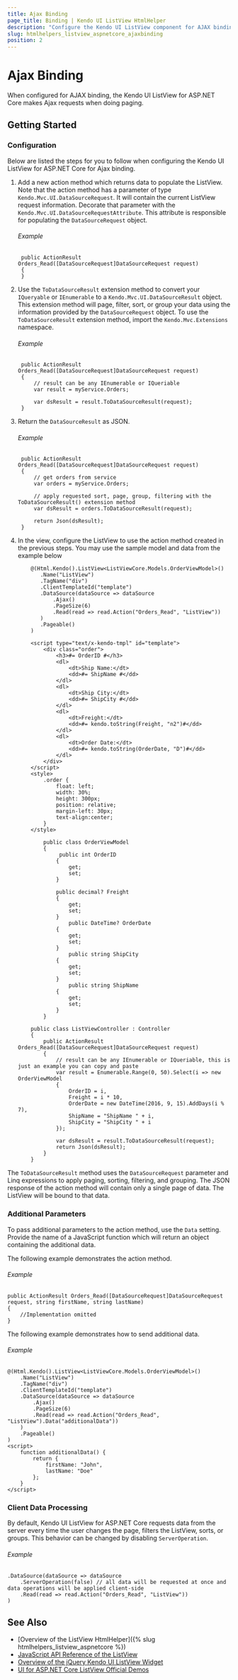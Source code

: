 ```yaml
---
title: Ajax Binding
page_title: Binding | Kendo UI ListView HtmlHelper
description: "Configure the Kendo UI ListView component for AJAX binding and easily enable client-data processing during AJAX binding."
slug: htmlhelpers_listview_aspnetcore_ajaxbinding
position: 2
---
```


# Ajax Binding

When configured for AJAX binding, the Kendo UI ListView for ASP.NET Core makes Ajax requests when doing paging.

## Getting Started

### Configuration

Below are listed the steps for you to follow when configuring the Kendo UI ListView for ASP.NET Core for Ajax binding.

1. Add a new action method which returns data to populate the ListView. Note that the action method has a parameter of type `Kendo.Mvc.UI.DataSourceRequest`. It will contain the current ListView request information. Decorate that parameter with the `Kendo.Mvc.UI.DataSourceRequestAttribute`. This attribute is responsible for populating the `DataSourceRequest` object.

    ###### Example

        public ActionResult Orders_Read([DataSourceRequest]DataSourceRequest request)
        {
        }

1. Use the `ToDataSourceResult` extension method to convert your `IQueryable` or `IEnumerable` to a `Kendo.Mvc.UI.DataSourceResult` object. This extension method will page, filter, sort, or group your data using the information provided by the `DataSourceRequest` object. To use the `ToDataSourceResult` extension method, import the `Kendo.Mvc.Extensions` namespace.

    ###### Example

        public ActionResult Orders_Read([DataSourceRequest]DataSourceRequest request)
        {
            // result can be any IEnumerable or IQueriable
            var result = myService.Orders;

            var dsResult = result.ToDataSourceResult(request);
        }

1. Return the `DataSourceResult` as JSON.

    ###### Example

        public ActionResult Orders_Read([DataSourceRequest]DataSourceRequest request)
        {
            // get orders from service
            var orders = myService.Orders;

            // apply requested sort, page, group, filtering with the ToDataSourceResult() extension method
            var dsResult = orders.ToDataSourceResult(request);

            return Json(dsResult);
        }

1. In the view, configure the ListView to use the action method created in the previous steps. You may use the sample model and data from the example below

    ```tab-ListView
        @(Html.Kendo().ListView<ListViewCore.Models.OrderViewModel>()
           .Name("ListView")
           .TagName("div")
           .ClientTemplateId("template")
           .DataSource(dataSource => dataSource
               .Ajax()
               .PageSize(6)
               .Read(read => read.Action("Orders_Read", "ListView"))
           )
           .Pageable()
        )
    ```
    ```tab-Template
        <script type="text/x-kendo-tmpl" id="template">
            <div class="order">
                <h3>#= OrderID #</h3>
                <dl>
                    <dt>Ship Name:</dt>
                    <dd>#= ShipName #</dd>
                </dl>
                <dl>
                    <dt>Ship City:</dt>
                    <dd>#= ShipCity #</dd>
                </dl>
                <dl>
                    <dt>Freight:</dt>
                    <dd>#= kendo.toString(Freight, "n2")#</dd>
                </dl>
                <dl>
                    <dt>Order Date:</dt>
                    <dd>#= kendo.toString(OrderDate, "D")#</dd>
                </dl>
            </div>
        </script>
        <style>
            .order {
                float: left;
                width: 30%;
                height: 300px;
                position: relative;
                margin-left: 30px;
                text-align:center;
            }
        </style>
    ```
    ```tab-Model
            public class OrderViewModel
            {
                 public int OrderID
                {
                    get;
                    set;
                }

                public decimal? Freight
                {
                    get;
                    set;
                }
                    public DateTime? OrderDate
                {
                    get;
                    set;
                }
                    public string ShipCity
                {
                    get;
                    set;
                }
                    public string ShipName
                {
                    get;
                    set;
                }
            }
    ```
    ```tab-Controller
        public class ListViewController : Controller
        {
            public ActionResult Orders_Read([DataSourceRequest]DataSourceRequest request)
            {
                // result can be any IEnumerable or IQueriable, this is just an example you can copy and paste
                var result = Enumerable.Range(0, 50).Select(i => new OrderViewModel
                {
                    OrderID = i,
                    Freight = i * 10,
                    OrderDate = new DateTime(2016, 9, 15).AddDays(i % 7),
                    ShipName = "ShipName " + i,
                    ShipCity = "ShipCity " + i
                });

                var dsResult = result.ToDataSourceResult(request);
                return Json(dsResult);
            }
        }
    ```

The `ToDataSourceResult` method uses the `DataSourceRequest` parameter and Linq expressions to apply paging, sorting, filtering, and grouping. The JSON response of the action method will contain only a single page of data. The ListView will be bound to that data.

### Additional Parameters

To pass additional parameters to the action method, use the `Data` setting. Provide the name of a JavaScript function which will return an object containing the additional data.

The following example demonstrates the action method.

###### Example

    public ActionResult Orders_Read([DataSourceRequest]DataSourceRequest request, string firstName, string lastName)
    {
        //Implementation omitted
    }


The following example demonstrates how to send additional data.

###### Example

    @(Html.Kendo().ListView<ListViewCore.Models.OrderViewModel>()
        .Name("ListView")
        .TagName("div")
        .ClientTemplateId("template")
        .DataSource(dataSource => dataSource
            .Ajax()
            .PageSize(6)
            .Read(read => read.Action("Orders_Read", "ListView").Data("additionalData"))
        )
        .Pageable()
    )
    <script>
        function additionalData() {
            return {
                firstName: "John",
                lastName: "Doe"
            };
        }
    </script>

### Client Data Processing

By default, Kendo UI ListView for ASP.NET Core requests data from the server every time the user changes the page, filters the ListView, sorts, or groups. This behavior
can be changed by disabling `ServerOperation`.

###### Example

    .DataSource(dataSource => dataSource
        .ServerOperation(false) // all data will be requested at once and data operations will be applied client-side
        .Read(read => read.Action("Orders_Read", "ListView"))
    )

## See Also

* [Overview of the ListView HtmlHelper]({% slug htmlhelpers_listview_aspnetcore %})
* [JavaScript API Reference of the ListView](http://docs.telerik.com/kendo-ui/api/javascript/ui/listview)
* [Overview of the jQuery Kendo UI ListView Widget](https://docs.telerik.com/kendo-ui/controls/data-management/listview/overview)
* [UI for ASP.NET Core ListView Official Demos](http://demos.telerik.com/aspnet-core/listview/index)

